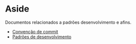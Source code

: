 # Aside

Documentos relacionados a padrões desenvolvimento e afins.

- [Convenção de commit](./conventional-commits.md)
- [Padrões de desenvolvimento](./developer-conventions.md)
